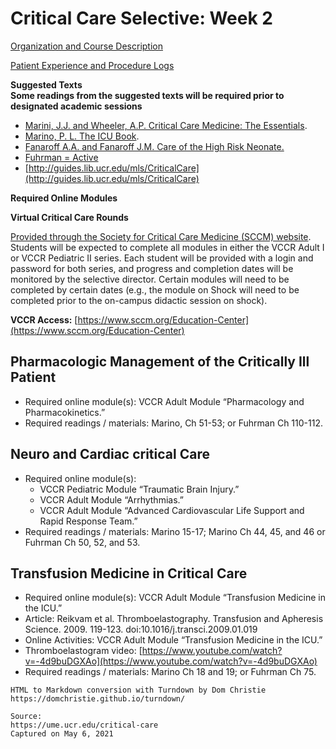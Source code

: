 # Critical Care Selective: Week 2

[Organization and Course Description](/usmle/crit/course-description.html)

[Patient Experience and Procedure Logs](/usmle/crit/patient-experience.html)

**Suggested Texts**  
**Some readings from the suggested texts will be required prior to designated academic sessions**

*   [Marini, J.J. and Wheeler, A.P. Critical Care Medicine: The Essentials](https://www.r2library.com/Resource/Title/1496302915).
*   [Marino, P. L. The ICU Book](https://www.r2library.com/Resource/Title/1451121180).
*   [Fanaroff A.A. and Fanaroff J.M. Care of the High Risk Neonate.](https://www.r2library.com/Resource/Title/1416040013)
*   [Fuhrman = Active](https://www.sciencedirect.com/book/9780323073073/pediatric-critical-care)
*   [http://guides.lib.ucr.edu/mls/CriticalCare](http://guides.lib.ucr.edu/mls/CriticalCare)

**Required Online Modules**

**Virtual Critical Care Rounds**

[Provided through the Society for Critical Care Medicine (SCCM) website](https://www.sccm.org). Students will be expected to complete all modules in either the VCCR Adult I or VCCR Pediatric II series. Each student will be provided with a login and password for both series, and progress and completion dates will be monitored by the selective director. Certain modules will need to be completed by certain dates (e.g., the module on Shock will need to be completed prior to the on-campus didactic session on shock).

**VCCR Access:** [https://www.sccm.org/Education-Center](https://www.sccm.org/Education-Center)

## Pharmacologic Management of the Critically Ill Patient

*   Required online module(s): VCCR Adult Module “Pharmacology and Pharmacokinetics.”
*   Required readings / materials: Marino, Ch 51-53; or Fuhrman Ch 110-112.

## Neuro and Cardiac critical Care

*   Required online module(s):
    *   VCCR Pediatric Module “Traumatic Brain Injury.”
    *   VCCR Adult Module “Arrhythmias.”
    *   VCCR Adult Module “Advanced Cardiovascular Life Support and Rapid Response Team.”
*   Required readings / materials: Marino 15-17; Marino Ch 44, 45, and 46 or Fuhrman Ch 50, 52, and 53.

## Transfusion Medicine in Critical Care

*   Required online module(s): VCCR Adult Module “Transfusion Medicine in the ICU.”
*   Article: Reikvam et al. Thromboelastography. Transfusion and Apheresis Science. 2009. 119-123. doi:10.1016/j.transci.2009.01.019
*   Online Activities: VCCR Adult Module “Transfusion Medicine in the ICU.”
*   Thromboelastogram video: [https://www.youtube.com/watch?v=-4d9buDGXAo](https://www.youtube.com/watch?v=-4d9buDGXAo)
*   Required readings / materials: Marino Ch 18 and 19; or Fuhrman Ch 75.

```
HTML to Markdown conversion with Turndown by Dom Christie
https://domchristie.github.io/turndown/

Source:
https://ume.ucr.edu/critical-care
Captured on May 6, 2021
```
